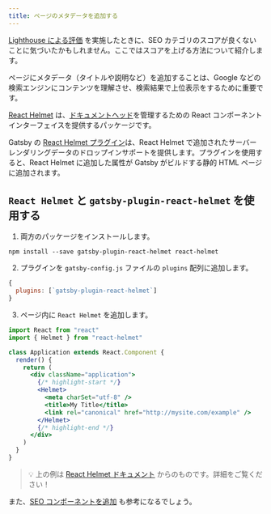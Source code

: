 ```yaml
---
title: ページのメタデータを追加する
---
```


[Lighthouse による評価](/docs/audit-with-lighthouse/) を実施したときに、SEO カテゴリのスコアが良くないことに気づいたかもしれません。ここではスコアを上げる方法について紹介します。

ページにメタデータ（タイトルや説明など）を追加することは、Google などの検索エンジンにコンテンツを理解させ、検索結果で上位表示をするために重要です。

[React Helmet](https://github.com/nfl/react-helmet) は、[ドキュメントヘッド](https://developer.mozilla.org/ja-JP/docs/Web/HTML/Element/head)を管理するための React コンポーネントインターフェイスを提供するパッケージです。

Gatsby の [React Helmet プラグイン](/packages/gatsby-plugin-react-helmet/)は、React Helmet で追加されたサーバーレンダリングデータのドロップインサポートを提供します。プラグインを使用すると、React Helmet に追加した属性が Gatsby がビルドする静的 HTML ページに追加されます。

## `React Helmet` と `gatsby-plugin-react-helmet` を使用する

1. 両方のパッケージをインストールします。

```shell
npm install --save gatsby-plugin-react-helmet react-helmet
```

2. プラグインを `gatsby-config.js` ファイルの `plugins` 配列に追加します。

```javascript:title=gatsby-config.js
{
  plugins: [`gatsby-plugin-react-helmet`]
}
```

3. ページ内に `React Helmet` を追加します。

```jsx
import React from "react"
import { Helmet } from "react-helmet"

class Application extends React.Component {
  render() {
    return (
      <div className="application">
        {/* highlight-start */}
        <Helmet>
          <meta charSet="utf-8" />
          <title>My Title</title>
          <link rel="canonical" href="http://mysite.com/example" />
        </Helmet>
        {/* highlight-end */}
      </div>
    )
  }
}
```

> 💡 上の例は [React Helmet ドキュメント](https://github.com/nfl/react-helmet#example) からのものです。詳細をご覧ください！

また、[SEO コンポーネントを追加](/docs/add-seo-component/) も参考になるでしょう。
